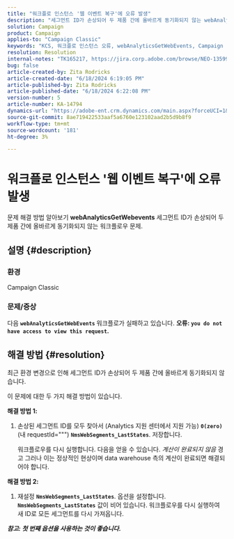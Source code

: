 ```yaml
---
title: "워크플로 인스턴스 '웹 이벤트 복구'에 오류 발생"
description: "세그먼트 ID가 손상되어 두 제품 간에 올바르게 동기화되지 않는 webAnalyticsGetWebEvents 워크플로우 문제를 해결하는 방법에 대해 알아봅니다."
solution: Campaign
product: Campaign
applies-to: "Campaign Classic"
keywords: "KCS, 워크플로 인스턴스 오류, webAnalyticsGetWebEvents, Campaign Classic, 세그먼트 ID"
resolution: Resolution
internal-notes: "TK165217, https://jira.corp.adobe.com/browse/NEO-13599"
bug: false
article-created-by: Zita Rodricks
article-created-date: "6/18/2024 6:19:05 PM"
article-published-by: Zita Rodricks
article-published-date: "6/18/2024 6:22:08 PM"
version-number: 5
article-number: KA-14794
dynamics-url: "https://adobe-ent.crm.dynamics.com/main.aspx?forceUCI=1&pagetype=entityrecord&etn=knowledgearticle&id=444dc839-9f2d-ef11-840a-002248084fbb"
source-git-commit: 8ae719422533aaf5a6760e123102aad2b5d9b8f9
workflow-type: tm+mt
source-wordcount: '181'
ht-degree: 3%

---
```


# 워크플로 인스턴스 &#39;웹 이벤트 복구&#39;에 오류 발생


문제 해결 방법 알아보기 <b>webAnalyticsGetWebevents</b> 세그먼트 ID가 손상되어 두 제품 간에 올바르게 동기화되지 않는 워크플로우 문제.

## 설명 {#description}


### <b>환경 </b>

Campaign Classic



### <b>문제/증상</b>

다음 <b>`webAnalyticsGetWebEvents` </b>워크플로가 실패하고 있습니다. <b>오류: `you do not have access to view this request`.</b>


## 해결 방법 {#resolution}


최근 환경 변경으로 인해 세그먼트 ID가 손상되어 두 제품 간에 올바르게 동기화되지 않습니다.

이 문제에 대한 두 가지 해결 방법이 있습니다.

<b>해결 방법 1:</b>

1. 손상된 세그먼트 ID를 모두 찾아서 (Analytics 지원 센터에서 지원 가능) <b>`0(zero)`</b> (내 requestId=&quot;&quot;&quot;) <b>`NmsWebSegments_LastStates`</b>. 저장합니다.

   워크플로우를 다시 실행합니다. 다음을 얻을 수 있습니다. *계산이 완료되지 않음* 경고 그러나 이는 정상적인 현상이며 data warehouse 측의 계산이 완료되면 해결되어야 합니다.


<b>해결 방법 2:</b>

1. 재설정 <b>`NmsWebSegments_LastStates`</b>. 옵션을 설정합니다. <b>`NmsWebSegments_LastStates`</b> 값이 비어 있습니다. 워크플로우를 다시 실행하여 새 ID로 모든 세그먼트를 다시 가져옵니다.




<b>*참고: 첫 번째 옵션을 사용하는 것이 좋습니다.</b>*
